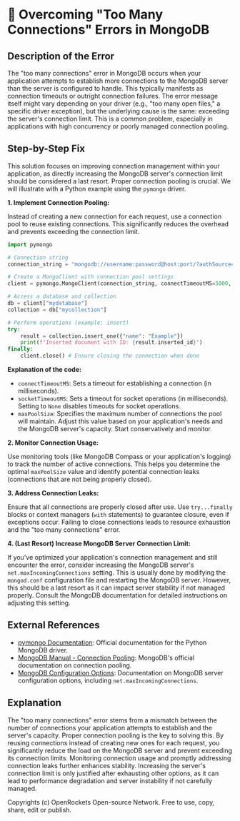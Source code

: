 # 🐞 Overcoming "Too Many Connections" Errors in MongoDB


## Description of the Error

The "too many connections" error in MongoDB occurs when your application attempts to establish more connections to the MongoDB server than the server is configured to handle.  This typically manifests as connection timeouts or outright connection failures. The error message itself might vary depending on your driver (e.g., "too many open files," a specific driver exception), but the underlying cause is the same: exceeding the server's connection limit.  This is a common problem, especially in applications with high concurrency or poorly managed connection pooling.


## Step-by-Step Fix

This solution focuses on improving connection management within your application, as directly increasing the MongoDB server's connection limit should be considered a last resort.  Proper connection pooling is crucial. We will illustrate with a Python example using the `pymongo` driver.

**1. Implement Connection Pooling:**

Instead of creating a new connection for each request, use a connection pool to reuse existing connections. This significantly reduces the overhead and prevents exceeding the connection limit.

```python
import pymongo

# Connection string
connection_string = "mongodb://username:password@host:port/?authSource=admin" # Replace with your connection details

# Create a MongoClient with connection pool settings
client = pymongo.MongoClient(connection_string, connectTimeoutMS=5000, socketTimeoutMS=None, maxPoolSize=50)  #Adjust maxPoolSize as needed

# Access a database and collection
db = client["mydatabase"]
collection = db["mycollection"]

# Perform operations (example: insert)
try:
    result = collection.insert_one({"name": "Example"})
    print(f"Inserted document with ID: {result.inserted_id}")
finally:
    client.close() # Ensure closing the connection when done
```

**Explanation of the code:**

- `connectTimeoutMS`: Sets a timeout for establishing a connection (in milliseconds).
- `socketTimeoutMS`: Sets a timeout for socket operations (in milliseconds).  Setting to `None` disables timeouts for socket operations.
- `maxPoolSize`:  Specifies the maximum number of connections the pool will maintain.  Adjust this value based on your application's needs and the MongoDB server's capacity.  Start conservatively and monitor.

**2. Monitor Connection Usage:**

Use monitoring tools (like MongoDB Compass or your application's logging) to track the number of active connections. This helps you determine the optimal `maxPoolSize` value and identify potential connection leaks (connections that are not being properly closed).

**3.  Address Connection Leaks:**

Ensure that all connections are properly closed after use.  Use `try...finally` blocks or context managers (`with` statements) to guarantee closure, even if exceptions occur.  Failing to close connections leads to resource exhaustion and the "too many connections" error.


**4. (Last Resort) Increase MongoDB Server Connection Limit:**

If you've optimized your application's connection management and still encounter the error, consider increasing the MongoDB server's `net.maxIncomingConnections` setting. This is usually done by modifying the `mongod.conf` configuration file and restarting the MongoDB server.  However, this should be a last resort as it can impact server stability if not managed properly. Consult the MongoDB documentation for detailed instructions on adjusting this setting.


## External References

- [pymongo Documentation](https://pymongo.readthedocs.io/en/stable/):  Official documentation for the Python MongoDB driver.
- [MongoDB Manual - Connection Pooling](https://www.mongodb.com/docs/manual/reference/connection-string/#std-label-connections-pool): MongoDB's official documentation on connection pooling.
- [MongoDB Configuration Options](https://www.mongodb.com/docs/manual/reference/configuration-options/):  Documentation on MongoDB server configuration options, including `net.maxIncomingConnections`.


## Explanation

The "too many connections" error stems from a mismatch between the number of connections your application attempts to establish and the server's capacity.  Proper connection pooling is the key to solving this. By reusing connections instead of creating new ones for each request, you significantly reduce the load on the MongoDB server and prevent exceeding its connection limits. Monitoring connection usage and promptly addressing connection leaks further enhances stability. Increasing the server's connection limit is only justified after exhausting other options, as it can lead to performance degradation and server instability if not carefully managed.


Copyrights (c) OpenRockets Open-source Network. Free to use, copy, share, edit or publish.

